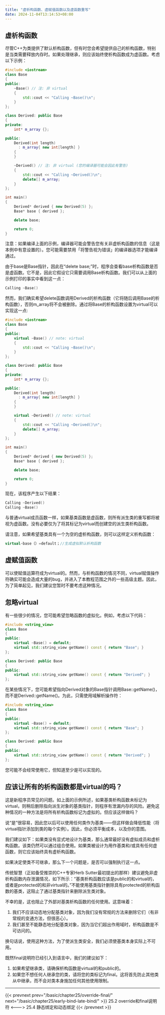 ```yaml
---
title: "虚析构函数、虚赋值函数以及虚函数重写"
date: 2024-11-04T13:14:53+08:00
---
```


## 虚析构函数

尽管C++为类提供了默认析构函数，但有时您会希望提供自己的析构函数，特别是当类需要释放内存时。如果处理继承，则应该始终使析构函数成为虚函数。考虑以下示例：

```C++
#include <iostream>
class Base
{
public:
    ~Base() // 注: 非 virtual
    {
        std::cout << "Calling ~Base()\n";
    }
};

class Derived: public Base
{
private:
    int* m_array {};

public:
    Derived(int length)
      : m_array{ new int[length] }
    {
    }

    ~Derived() // 注: 非 virtual (您的编译器可能会因此有警告)
    {
        std::cout << "Calling ~Derived()\n";
        delete[] m_array;
    }
};

int main()
{
    Derived* derived { new Derived(5) };
    Base* base { derived };

    delete base;

    return 0;
}
```

注意：如果编译上面的示例，编译器可能会警告您有关非虚析构函数的信息（这是本例中有意设置的）。您可能需要禁用「将警告视为错误」的编译器选项才能编译通过。

由于base是Base指针，因此在“delete base;”时，程序会查看base析构函数是否是虚函数。它不是，因此它假设它只需要调用Base析构函数。我们可以从上面的示例打印的事实中看到这一点：

```C++
Calling ~Base()
```

然而，我们确实希望delete函数调用Derived的析构函数（它将随后调用Base的析构函数），否则m_array将不会被删除。通过将Base的析构函数设置为virtual可以实现这一点:

```C++
#include <iostream>
class Base
{
public:
    virtual ~Base() // note: virtual
    {
        std::cout << "Calling ~Base()\n";
    }
};

class Derived: public Base
{
private:
    int* m_array {};

public:
    Derived(int length)
      : m_array{ new int[length] }
    {
    }

    virtual ~Derived() // note: virtual
    {
        std::cout << "Calling ~Derived()\n";
        delete[] m_array;
    }
};

int main()
{
    Derived* derived { new Derived(5) };
    Base* base { derived };

    delete base;

    return 0;
}
```

现在，该程序产生以下结果：

```C++
Calling ~Derived()
Calling ~Base()
```

与普通virtual成员函数一样，如果基类函数是虚函数，则所有派生类的重写都将被视为虚函数。没有必要仅为了将其标记为virtual而创建空的派生类析构函数。

请注意，如果希望基类具有一个为空的虚析构函数，则可以这样定义析构函数：

```C++
virtual~base（）=default；//生成虚拟默认析构函数
```

## 虚赋值函数

可以使赋值运算符成为virtual的。然而，与析构函数的情况不同，virtual赋值操作符确实可能会造成大量的bug，并进入了本教程范围之外的一些高级主题。因此，为了简单起见，我们建议您暂时不要考虑这种情况。

## 忽略virtual

有一些很少的情况，您可能希望忽略函数的虚拟化。例如，考虑以下代码：

```C++
#include <string_view>
class Base
{
public:
    virtual ~Base() = default;
    virtual std::string_view getName() const { return "Base"; }
};

class Derived: public Base
{
public:
    virtual std::string_view getName() const { return "Derived"; }
};
```

在某些情况下，您可能希望指向Derived对象的Base指针调用Base::getName()，而不是Derived::getName()。为此，只需使用域解析操作符：

```C++
#include <string_view>
class Base
{
public:
    virtual ~Base() = default;
    virtual std::string_view getName() const { return "Base"; }
};

class Derived: public Base
{
public:
    virtual std::string_view getName() const { return "Derived"; }
};
```

您可能不会经常使用它，但知道至少是可以实现的。

## 应该让所有的析构函数都是virtual的吗？

这是新程序员常见的问题。如上面的示例所述，如果基类析构函数未标记为virtual，则稍后删除指向派生对象的基类指针，则程序有泄漏内存的风险。避免这种情况的一种方法是将所有析构函数标记为虚拟的。但应该这样做吗？

说“是”很容易，因此您以后可以使用任何类作为基类——但这样做会降低性能（将virtual指针添加到类的每个实例）。因此，你必须平衡成本，以及你的意图。

我们建议如下：如果类没有显式地设计为基类，那么通常最好没有虚拟成员和虚析构函数。该类仍然可以通过组合使用。如果类被设计为用作基类和/或具有任何虚函数，则它应该始终具有虚析构函数。

如果决定使类不可继承，那么下一个问题是，是否可以强制执行这一点。

传统智慧（正如备受推崇的C++专家Herb Sutter最初提出的那样）建议避免非虚析构函数内存泄漏情况，如下所示：“基类析构函数应该是public的和virtual的，或者是protected的和非virtual的。”不能使用基类指针删除具有protected的析构函数的基类，这阻止了通过基类指针来删除派生类对象。

不幸的是，这也阻止了外部对基类析构函数的任何使用。这意味着：
1. 我们不应该动态地分配基类对象，因为我们没有常规的方法来删除它们（有非常规的变通方法，但很恶心）。
2. 我们甚至不能静态地分配基类对象，因为当它们超出作用域时，析构函数是不可访问的。

换句话说，使用这种方法，为了使派生类安全，我们必须使基类本身实际上不可用。

既然final说明符已经引入到语言中，我们的建议如下：
1. 如果希望继承类，请确保析构函数是virtual的和public的。
2. 如果您不想任何人继承您的类，请将您的类标记为final。这将首先防止其他类从中继承，而不会对类本身施加任何其他使用限制。

***

{{< prevnext prev="/basic/chapter25/override-final/" next="/basic/chapter25/early-bind-late-bind/" >}}
25.2 override和final说明符
<--->
25.4 静态绑定和动态绑定
{{< /prevnext >}}
